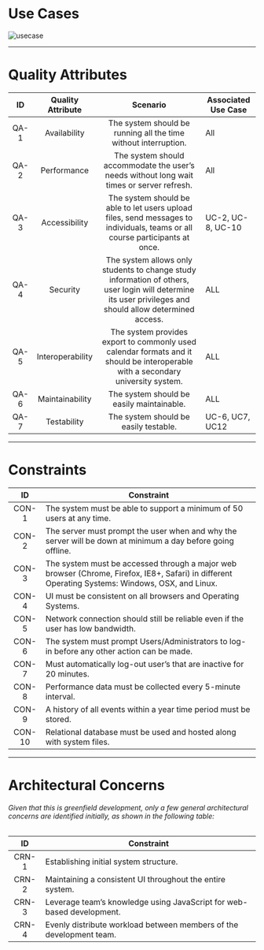 # Use Cases
![usecase](https://user-images.githubusercontent.com/32312941/49491222-4fba0380-f821-11e8-9dfd-dbcf72a73786.PNG)


---
# Quality Attributes
| ID   |    Quality Attribute       |  Scenario    |    Associated Use Case   |
|:-------------:|:-------------:|:-------------:|-------------|
| QA-1 |  Availability  | The system should be running all the time without interruption. | All |
| QA-2 |  Performance   | The system should accommodate the user’s needs without long wait times or server refresh. | All |
| QA-3 |  Accessibility | The system should be able to let users upload files, send messages to individuals, teams or all course participants at once.  | UC-2, UC-8, UC-10 |
| QA-4 |  Security  | The system allows only students to change study information of others, user login will determine its user privileges and should allow determined access.  | ALL |
| QA-5 | Interoperability | The system provides export to commonly used calendar formats and it should be interoperable with a secondary university system. | ALL |
| QA-6 | Maintainability |  The system should be easily maintainable. | ALL |
| QA-7 |  Testability | The system should be easily testable. | UC-6, UC7, UC12 | 

---
# Constraints
| ID   | Constraint          |
|:-------------:|-------------|
| CON-1 | The system must be able to support a minimum of 50 users at any time. |
| CON-2 | The server must prompt the user when and why the server will be down at minimum a day before going offline. |
| CON-3 | The system must be accessed through a major web browser (Chrome, Firefox, IE8+, Safari) in different Operating Systems: Windows, OSX, and Linux. |
| CON-4 | UI must be consistent on all browsers and Operating Systems. |
| CON-5 | Network connection should still be reliable even if the user has low bandwidth. |
| CON-6 | The system must prompt Users/Administrators to log-in before any other action can be made. |
| CON-7 | Must automatically log-out user’s that are inactive for 20 minutes. |
| CON-8 | Performance data must be collected every 5-minute interval. |
| CON-9 | A history of all events within a year time period must be stored. |
| CON-10 | Relational database must be used and hosted along with system files. |

---
# Architectural Concerns
###### Given that this is greenfield development, only a few general architectural concerns are identified initially, as shown in the following table:
| ID        | Constraint          |
|:-------------:|-------------|
| CRN-1 | Establishing initial system structure.  |
| CRN-2 | Maintaining a consistent UI throughout the entire system.  |
| CRN-3 | Leverage team’s knowledge using JavaScript for web-based development. |
| CRN-4 | Evenly distribute workload between members of the development team.|


